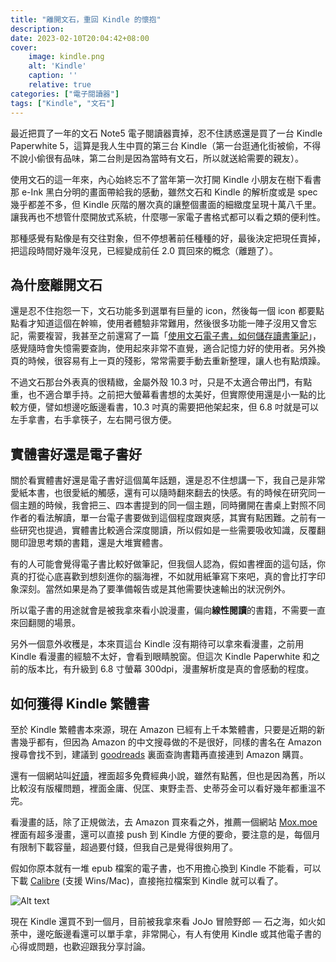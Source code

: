 ```yaml
---
title: "離開文石，重回 Kindle 的懷抱"
description: 
date: 2023-02-10T20:04:42+08:00
cover:
    image: kindle.png
    alt: 'Kindle'
    caption: ''
    relative: true
categories: ["電子閱讀器"]
tags: ["Kindle", "文石"]
---
```


最近把買了一年的文石 Note5 電子閱讀器賣掉，忍不住誘惑還是買了一台 Kindle Paperwhite 5，這算是我人生中買的第三台 Kindle（第一台逛通化街被偷，不得不說小偷很有品味，第二台則是因為當時有文石，所以就送給需要的親友）。

使用文石的這一年來，內心始終忘不了當年第一次打開 Kindle 小朋友在樹下看書那 e-Ink 黑白分明的畫面帶給我的感動，雖然文石和 Kindle 的解析度或是 spec 幾乎都差不多，但 Kindle 灰階的層次真的讓整個畫面的細緻度呈現十萬八千里。讓我再也不想管什麼開放式系統，什麼哪一家電子書格式都可以看之類的便利性。

那種感覺有點像是有交往對象，但不停想著前任種種的好，最後決定把現任賣掉，把這段時間好幾年沒見，已經變成前任 2.0 買回來的概念（離題了）。

## 為什麼離開文石
還是忍不住抱怨一下，文石功能多到選單有巨量的 icon，然後每一個 icon 都要點點看才知道這個在幹嘛，使用者體驗非常難用，然後很多功能一陣子沒用又會忘記，需要複習，我甚至之前還寫了一篇「[使用文石電子書，如何儲存讀書筆記](https://mindscapes.wingster.cc/posts/%E4%BD%BF%E7%94%A8%E6%96%87%E7%9F%B3%E9%9B%BB%E5%AD%90%E6%9B%B8%E5%A6%82%E4%BD%95%E5%84%B2%E5%AD%98%E8%AE%80%E6%9B%B8%E7%AD%86%E8%A8%98/)」，感覺隨時會失憶需要查詢，使用起來非常不直覺，適合記憶力好的使用者。另外換頁的時候，很容易有上一頁的殘影，常常需要手動去重新整理，讓人也有點煩躁。

不過文石那台外表真的很精緻，金屬外殼 10.3 吋，只是不太適合帶出門，有點重，也不適合單手持。之前把大螢幕看書想的太美好，但實際使用還是小一點的比較方便，譬如想邊吃飯邊看書，10.3 吋真的需要把他架起來，但 6.8 吋就是可以左手拿書，右手拿筷子，左右開弓很方便。

## 實體書好還是電子書好
關於看實體書好還是電子書好這個萬年話題，還是忍不住想講一下，我自己是非常愛紙本書，也很愛紙的觸感，還有可以隨時翻來翻去的快感。有的時候在研究同一個主題的時候，我會把三、四本書提到的同一個主題，同時攤開在書桌上對照不同作者的看法解讀，單一台電子書要做到這個程度跟爽感，其實有點困難。之前有一些研究也提過，實體書比較適合深度閱讀，所以假如是一些需要吸收知識，反覆翻閱印證思考類的書籍，還是大堆實體書。

有的人可能會覺得電子書比較好做筆記，但我個人認為，假如書裡面的這句話，你真的打從心底喜歡到想刻進你的腦海裡，不如就用紙筆寫下來吧，真的會比打字印象深刻。當然如果是為了要準備報告或是其他需要快速輸出的狀況例外。

所以電子書的用途就會是被我拿來看小說漫畫，偏向**線性閱讀**的書籍，不需要一直來回翻閱的場景。

另外一個意外收穫是，本來買這台 Kindle 沒有期待可以拿來看漫畫，之前用 Kindle 看漫畫的經驗不太好，會看到眼睛脫窗。但這次 Kindle Paperwhite 和之前的版本比，有升級到 6.8 寸螢幕 300dpi，漫畫解析度是真的會感動的程度。

## 如何獲得 Kindle 繁體書
至於 Kindle 繁體書本來源，現在 Amazon 已經有上千本繁體書，只要是近期的新書幾乎都有，但因為 Amazon 的中文搜尋做的不是很好，同樣的書名在 Amazon 搜尋會找不到，建議到 [goodreads](https://www.goodreads.com/) 裏面查詢書籍再直接連到 Amazon 購買。

還有一個網站叫[好讀](https://www.haodoo.net/)，裡面超多免費經典小說，雖然有點舊，但也是因為舊，所以比較沒有版權問題，裡面金庸、倪匡、東野圭吾、史蒂芬金可以看好幾年都重溫不完。

看漫畫的話，除了正規做法，去 Amazon 買來看之外，推薦一個網站 [Mox.moe](https://kox.moe/) 裡面有超多漫畫，還可以直接 push 到 Kindle 方便的要命，要注意的是，每個月有限制下載容量，超過要付錢，但我自己是覺得很夠用了。

假如你原本就有一堆 epub 檔案的電子書，也不用擔心換到 Kindle 不能看，可以下載 [Calibre](https://calibre-ebook.com/download) (支援 Wins/Mac)，直接拖拉檔案到 Kindle 就可以看了。

![Alt text](kindle_comic.png)

現在 Kindle 還買不到一個月，目前被我拿來看 JoJo 冒險野郎 — 石之海，如火如荼中，邊吃飯邊看還可以單手拿，非常開心，有人有使用 Kindle 或其他電子書的心得或問題，也歡迎跟我分享討論。